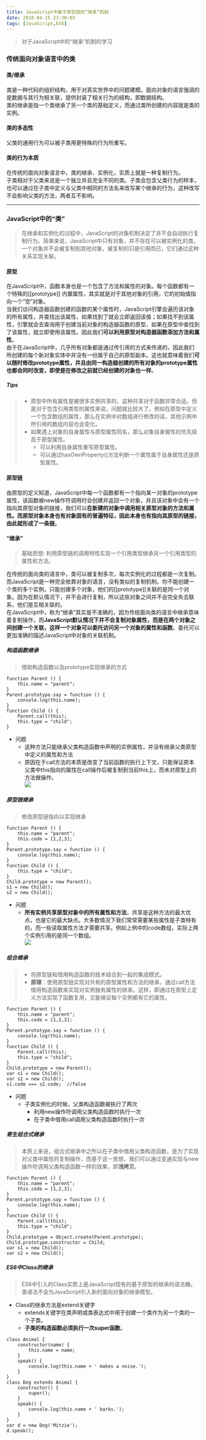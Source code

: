 ```yaml
---
title: JavaScript中基于原型链的“继承”机制
date: 2018-04-15 23:30:03
tags: [JavaScript,ES6]
---
```



> 对于JavaScript中的“继承”机制的学习



<!-- more -->
### 传统面向对象语言中的类
#### 类/继承  
类是一种代码的组织结构，用于对真实世界中的问题建模。面向对象的语言强调的是数据与其行为相关联，提供封装了相关行为的结构，即数据结构。  
类的继承是指一个类继承了另一个类的基础定义，而通过类所创建的内容就是类的实例。
#### 类的多态性  
父类的通用行为可以被子类用更特殊的行为所重写。
#### 类的行为本质  
在传统的面向对象语言中，类的继承、实例化，实质上就是一种复制行为。  
子类相对于父类来说是一个独立并且完全不同的类。子类会包含父类行为的样本，也可以通过在子类中定义与父类中相同的方法名来改写某个继承的行为，这种改写不会影响父类的方法，两者互不影响。

-----

### JavaScript中的“类”

> 在继承和实例化的过程中，JavaScript的对象机制决定了并不会自动执行复制行为。简单来说，JavaScript中只有对象，并不存在可以被实例化的类。一个对象并不会被复制到其他对象，被复制的只是引用而已，它们通过这种关系实现关联。


#### 原型  
在JavaScript中，函数本身也是一个包含了方法和属性的对象。每个函数都有一个特殊的[[prototype]] 内置属性，其实就是对于其他对象的引用，它的初始值指向一个“空”对象。  
当我们访问构造器函数创建的函数的某个属性时，JavaScript引擎会遍历该对象的所有属性，并查找出该属性，如果找到了就会立即返回该值；如果找不到该属性，引擎就会去查询用于创建当前对象的构造器函数的原型，如果在原型中查找到了该属性，就立即使用该属性。因此我们**可以利用原型对构造器函数添加方法和属性**。  
由于在JavaScript中，几乎所有对象都是通过传引用的方式来传递的，因此我们所创建的每个新对象实体中并没有一份属于自己的原型副本。这也就意味着我们**可以随时修改prototype属性，并且由同一构造器创建的所有对象的prototype属性也都会同时改变，即使是在修改之前就已经创建的对象也一样**。
##### Tips
> - 原型中所有属性是被很多实例共享的，这种共享对于函数非常合适。但是对于包含引用类型的属性来说，问题就比较大了。例如在原型中定义一个包含数组的属性，那么在实例中对数组进行修改的话，其他示例中所引用的数组内容也会变化。
> - 如果遇上对象的自身属性与原型属性同名，那么对象自身属性的优先级高于原型属性。
>   - 可以利用自身属性重写原型属性。
>	- 可以通过hasOwnProperty()方法判断一个属性属于自身属性还是原型属性。


#### 原型链
由原型的定义知道，JavaScript中每一个函数都有一个指向某一对象的prototype属性，该函数被new操作符调用时会创建并返回一个对象，并且该对象中会有一个指向其原型对象的链接，我们可以**在新建的对象中调用相关原型对象的方法和属性。而原型对象本身也有对象固有的普遍特征，因此本身也有指向其原型的链接，由此就形成了一条链**。  

#### “继承”
> 基础思想: 利用原型链的调用特性实现一个引用类型继承另一个引用类型的属性和方法。



在传统的面向类的语言中，类可以被复制多次，每次实例化的过程都是一次复制。而JavaScript是一种完全依靠对象的语言，没有类似的复制机制。你不能创建一个类的多个实例，只能创建多个对象，他们的[[prototype]]关联的是同一个对象。因为在默认情况下，并不会进行复制，所以这些对象之间并不会完全失去联系，他们是互相关联的。    
在JavaScript中，称为“继承”其实是不准确的，因为传统面向类的语言中继承意味着复制操作，而**JavaScript默认情况下并不会复制对象属性，而是在两个对象之间创建一个关联，这样一个对象可以委托访问另一个对象的属性和函数**。委托可以更加准确的描述JavaScript中对象的关联机制。

##### 构造函数继承
> 借助构造函数以及prototype实现继承的方式



```
function Parent () {
    this.name = "parent";
}
Parent.prototype.say = function () {
	console.log(this.name);   
} 
function Child () {
	Parent.call(this);
	this.type = "child";
}
```
* 问题
    * 这种方法只能继承父类构造函数中声明的实例属性，并没有继承父类原型中定义的属性和方法
    * 原因在于call方法的本质是改变了当前函数的执行上下文，只能保证原本父类中this指向的属性在call操作后被复制到当前this上，而未对原型上的方法做操作。  
![](https://raw.githubusercontent.com/wkd2015/Pic/master/blog/prototype_1.jpg)
##### 原型链继承
> 修改原型链指向以实现继承



```
function Parent () {
    this.name = "parent";
	this.code = [1,2,3];
}
Parent.prototype.say = function () {
	console.log(this.name);   
} 
function Child () {
	this.type = "child";
}
Child.prototype = new Parent();
s1 = new Child();
s2 = new Child();
```
* 问题
    * **所有实例共享原型对象中的所有属性和方法**，共享是这种方法的最大优点，也是它的最大缺点。大多数情况下我们常常需要某些属性是子类特有的，而一些读取属性方法才需要共享。例如上例中的code数组，实际上两个实例引用的是同一个数组。  
![](https://raw.githubusercontent.com/wkd2015/Pic/master/blog/prototype_2.jpg)

##### 组合继承
> - 将原型链和借用构造函数的技术结合到一起的集成模式。
> - **原理**：使用原型链实现对共有的原型属性和方法的继承，通过call方法借用构造函数来实现对实例独有属性的继承。这样，即通过在原型上定义方法实现了函数复用，又能保证每个实例都有它的属性。



```
function Parent () {
    this.name = "parent";
	this.code = [1,2,3];
}
Parent.prototype.say = function () {
	console.log(this.name);   
} 
function Child () {
	Parent.call(this);
	this.type = "child";
}
Child.prototype = new Parent();
var s1 = new Child();
var s2 = new Child();
s1.code === s2.code;  //false
```
* 问题
    * 子类实例化的时候，父类构造函数被执行了两次
        * 利用new操作符调用父类构造函数时执行一次
        * 在子类中借用call调用父类构造函数时执行一次

##### 寄生组合式继承
> 本质上来说，组合式继承中之所以在子类中借用父类构造函数，是为了实现对父类中属性的复制操作，而基于这一思想，我们可以通过变通实现与new操作符调用父类构造函数一样的效果，即**浅拷贝**。



```
function Parent () {
    this.name = "parent";
	this.code = [1,2,3];
}
Parent.prototype.say = function () {
	console.log(this.name);   
} 
function Child () {
	Parent.call(this);
	this.type = "child";
}
Child.prototype = Object.create(Parent.prototype);
Child.prototype.constructor = Child;
var s1 = new Child();
var s2 = new Child();
```
##### ES6中Class的继承
> ES6中引入的Class实质上是JavaScript现有的基于原型的继承的语法糖。类语法不会为JavaScript引入新的面向对象的继承模型。



- Class的继承方法是extend关键字  
    - extends关键字在类声明或类表达式中用于创建一个类作为另一个类的一个子类。
    - **子类的构造函数必须执行一次super函数**。
```
class Animal { 
    constructor(name) {
        this.name = name;
    }
    speak() {
        console.log(this.name + ' makes a noise.');
    }
}
class Dog extends Animal {
    constructor() {
        super();
    }
    speak() {
        console.log(this.name + ' barks.');
    }
}
var d = new Dog('Mitzie');
d.speak();
```